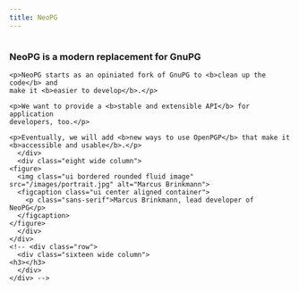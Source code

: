 ```yaml
---
title: NeoPG
---
```

<div class="ui vertical stripe segment basic">
  <div class="ui middle aligned stackable grid container">
    <div class="row">
      <div class="eight wide column">	
	<h3>NeoPG is a modern replacement for GnuPG</h3>
	
	<p>NeoPG starts as an opiniated fork of GnuPG to <b>clean up the code</b> and
	make it <b>easier to develop</b>.</p>
	
	<p>We want to provide a <b>stable and extensible API</b> for application
	developers, too.</p>
	
	<p>Eventually, we will add <b>new ways to use OpenPGP</b> that make it
	<b>accessible and usable</b>.</p>
      </div>
      <div class="eight wide column">
	<figure>
	  <img class="ui bordered rounded fluid image" src="/images/portrait.jpg" alt="Marcus Brinkmann">
	  <figcaption class="ui center aligned container">
	    <p class="sans-serif">Marcus Brinkmann, lead developer of NeoPG</p>
	  </figcaption>
	</figure>
      </div>
    </div>
    <!-- <div class="row">
      <div class="sixteen wide column">
	<h3></h3>
      </div>
    </div> -->
  </div>
</div>
